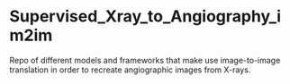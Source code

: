 # Supervised_Xray_to_Angiography_im2im
Repo of different models and frameworks that make use image-to-image translation in order to recreate angiographic images from X-rays.
